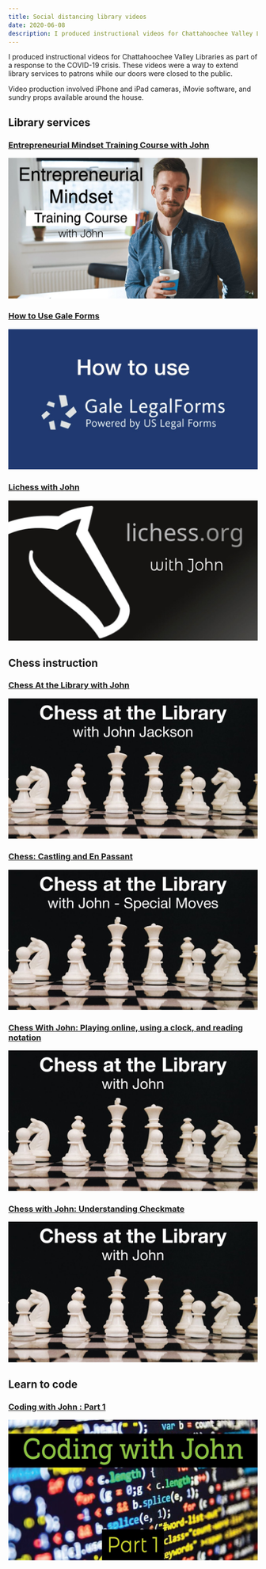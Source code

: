 ```yaml
---
title: Social distancing library videos
date: 2020-06-08
description: I produced instructional videos for Chattahoochee Valley Libraries. This was in part a response to the COVID-19 crisis. These videos were a way to extend library services to patrons while our doors were closed to the public.
---
```


I produced instructional videos for Chattahoochee Valley Libraries as 
part of a response to the COVID-19 crisis. These videos were a way to extend
library services to patrons while our doors were closed to the public.

Video production involved iPhone and iPad cameras, iMovie software, and sundry
props available around the house.

<div class="video-thumbnail">

## Library services

### [Entrepreneurial Mindset Training Course with John](https://youtu.be/hTnw1sfOeQQ)

[![Entrepreneurial Mindset Training Course with John](./Entrepreneurial-Mindset-Training-Course-with-John-hTnw1sfOeQQ.jpg)](https://youtu.be/hTnw1sfOeQQ)

### [How to Use Gale Forms](https://youtu.be/qms2A6q78J0)

[![How to Use Gale Forms](./How-to-Use-Gale-Forms-qms2A6q78J0.jpg)](https://youtu.be/qms2A6q78J0)

### [Lichess with John](https://youtu.be/9ttf_wooIhs)

[![Lichess with John](./LiChess-with-John-9ttf_wooIhs.jpg)](https://youtu.be/9ttf_wooIhs)

## Chess instruction

### [Chess At the Library with John](https://youtu.be/iH6ZB3La2uA)

[![Chess At the Library with John](./Chess-At-the-Library-with-John-iH6ZB3La2uA.jpg)](https://youtu.be/iH6ZB3La2uA)

### [Chess: Castling and En Passant](https://youtu.be/1Ut3Zw61v9M)

[![Chess: Castling and En Passant](./Chess-Castling-and-En-Passant-1Ut3Zw61v9M.jpg)](https://youtu.be/1Ut3Zw61v9M)

### [Chess With John: Playing online, using a clock, and reading notation](https://youtu.be/LubUp85_s0k)

[![Chess With John: Playing online, using a clock, and reading notation](./Chess-With-John-Playing-online-using-a-clock-and-reading-notation-LubUp85_s0k.jpg)](https://youtu.be/LubUp85_s0k)

### [Chess with John: Understanding Checkmate](https://youtu.be/KXsTUkHgaJM)

[![Chess with John: Understanding Checkmate](./Chess-with-John-Understanding-Checkmate-KXsTUkHgaJM.jpg)](https://youtu.be/KXsTUkHgaJM)

## Learn to code

### [Coding with John : Part 1](https://youtu.be/Vw_sBSQ9KMQ)

[![Coding with John : Part 1](./Coding-with-John-Part-1-Vw_sBSQ9KMQ.jpg)](https://youtu.be/Vw_sBSQ9KMQ)

</div>
